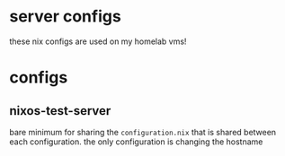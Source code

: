 # server configs
these nix configs are used on my homelab vms!

# configs
## nixos-test-server
bare minimum for sharing the `configuration.nix` that is shared between each configuration. the only configuration is changing the hostname
